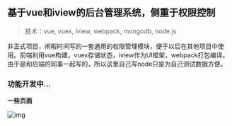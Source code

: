 ## 基于vue和iview的后台管理系统，侧重于权限控制

> 技术：vue, vuex, iview, webpack, mongodb, node.js

非正式项目，闲暇时间写的一套通用的权限管理模块，便于以后在其他项目中使用。前端利用vue构建，vuex存储状态，iview作为UI框架，webpack打包编译。由于是和后端的同事一起写的，所以这里自己写node只是为自己测试数据方便。


### 功能开发中...

**一些页面**

![img](https://github.com/capslocktao/vue-backage/blob/master/vue_font_end/ui.jpg)